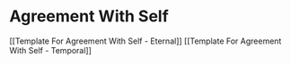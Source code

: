 # Agreement With Self

[[Template For Agreement With Self - Eternal]] 
[[Template For Agreement With Self - Temporal]]  